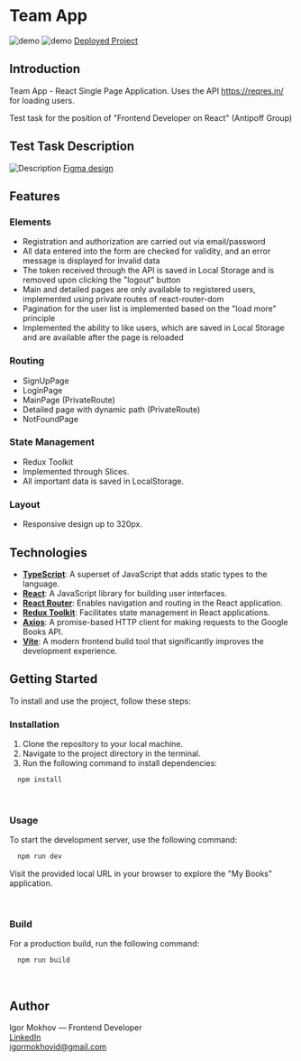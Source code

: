 # Team App

![demo](https://github.com/IgorMokhov/team-app/assets/115712538/305b513f-d8b4-42e7-9948-9d56ac38b725)
![demo](https://github.com/IgorMokhov/team-app/assets/115712538/96fa991a-d96c-4c65-a7b1-bb9af9c940e7)
[Deployed Project](https://team-app-xi.vercel.app/users)

## Introduction

Team App - React Single Page Application.
Uses the API https://reqres.in/ for loading users.

Test task for the position of "Frontend Developer on React" (Antipoff Group)

## Test Task Description
![Description](https://github.com/IgorMokhov/team-app/assets/115712538/4aee7358-3424-4cc5-8c9a-6dbeb596d98b)
[Figma design](https://www.figma.com/file/Nw9TJYCeh8Tmi9cX3KxyqO/Тестовое.-Фронтенд?type=design&node-id=0-1&mode=design&t=9yzeXTqh8HgzrltX-0)

## Features

### Elements

- Registration and authorization are carried out via email/password
- All data entered into the form are checked for validity, and an error message is displayed for invalid data
- The token received through the API is saved in Local Storage and is removed upon clicking the "logout" button
- Main and detailed pages are only available to registered users, implemented using private routes of react-router-dom
- Pagination for the user list is implemented based on the "load more" principle
- Implemented the ability to like users, which are saved in Local Storage and are available after the page is reloaded

### Routing

- SignUpPage
- LoginPage
- MainPage (PrivateRoute)
- Detailed page with dynamic path (PrivateRoute)
- NotFoundPage

### State Management

- Redux Toolkit
- Implemented through Slices.
- All important data is saved in LocalStorage.


### Layout

- Responsive design up to 320px.

## Technologies

- [**TypeScript**](https://www.typescriptlang.org/): A superset of JavaScript that adds static types to the language.
- [**React**](https://reactjs.org/): A JavaScript library for building user interfaces.
- [**React Router**](https://reactrouter.com/): Enables navigation and routing in the React application.
- [**Redux Toolkit**](https://redux-toolkit.js.org/): Facilitates state management in React applications.
- [**Axios**](https://axios-http.com/): A promise-based HTTP client for making requests to the Google Books API.
- [**Vite**](https://vitejs.dev/): A modern frontend build tool that significantly improves the development experience.


## Getting Started

To install and use the project, follow these steps:

### Installation

1. Clone the repository to your local machine.
2. Navigate to the project directory in the terminal.
3. Run the following command to install dependencies:

```sh
  npm install
```

<br/>

### Usage

To start the development server, use the following command:

```sh
  npm run dev 
```

Visit the provided local URL in your browser to explore the "My Books" application.

<br/>

### Build

For a production build, run the following command:

```sh
  npm run build
```

<br/>

## Author

Igor Mokhov — Frontend Developer<br/>
[LinkedIn](https://www.linkedin.com/in/igor-mokhov/) <br/>
igormokhovid@gmail.com
